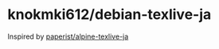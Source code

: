 # knokmki612/debian-texlive-ja

Inspired by [paperist/alpine-texlive-ja](https://github.com/Paperist/docker-alpine-texlive-ja)
